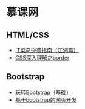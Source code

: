 # 慕课网

## HTML/CSS

- [IT菜鸟逆袭指南（江湖篇）](#docs/imooc_htmlcss_itbird)
- [CSS深入理解之border](#docs/imooc_htmlcss_border)


## Bootstrap

- [玩转Bootstrap（基础）](#docs/imooc_bootstrap_basic)
- [基于bootstrap的网页开发](#docs/imooc_bootstrap_webdev)


